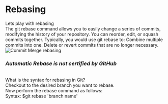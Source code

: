 # Rebasing
Lets play with rebasing<br/>
The git rebase command allows you to easily change a series of commits, modifying the history of your repository. You can reorder, edit, or squash commits together. Typically, you would use git rebase to: Combine multiple commits into one. Delete or revert commits that are no longer necessary.<br/>
![Commit Merge rebasing](https://user-images.githubusercontent.com/65743503/155894539-102ae966-a277-441c-b48b-f477f207e86b.png)<br/>
### *Automatic Rebase is not certified by GitHub*
<br/>
What is the syntax for rebasing in Git?<br/>
Checkout to the desired branch you want to rebase.<br/>
Now perform the rebase command as follows:<br/>
Syntax: $git rebase 'branch name'
